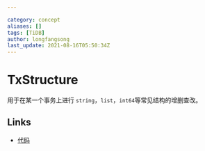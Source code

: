 ```yaml
---

category: concept
aliases: []
tags: [TiDB]
author: longfangsong
last_update: 2021-08-16T05:50:34Z
---
```


# TxStructure

用于在某一个事务上进行 `string`，`list`，`int64`等常见结构的增删查改。

## Links

- [代码](https://github.com/pingcap/tidb/blob/86c8bf05503340493223f54088b7bb705a7ae3bb/structure/structure.go#L42)
